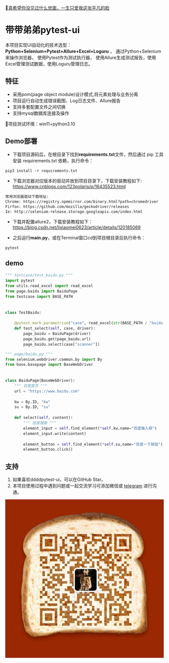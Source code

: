 :link:[真希望你没见过什么世面，一生只爱我这张平凡的脸](https://music.163.com/#/song?id=1963720173)

# 带带弟弟pytest-ui

本项目实现UI自动化的技术选型：**Python+Selenium+Pytest+Allure+Excel+Loguru** ，
通过Python+Selenium来操作浏览器， 使用Pytest作为测试执行器，
使用Allure生成测试报告，使用Excel管理测试数据，使用Loguru管理日志。

## 特征

- 采用pom(page object module)设计模式,将元素处理与业务分离
- 项目运行自动生成错误截图、Log日志文件、Allure报告
- 支持多套配置文件之间切换
- 支持mysql数据库连接及操作

:loudspeaker:项目测试环境：win11+python3.10

## Demo部署

- 下载项目源码后，在根目录下找到**requirements.txt**文件，然后通过 pip 工具安装 requirements.txt 依赖，执行命令：

```shell
pip3 install -r requirements.txt
```
- 下载浏览器对应版本的驱动并放到项目目录下，下载安装教程如下: https://www.cnblogs.com/123polaris/p/16435523.html
```text
常用浏览器驱动下载地址:
Chrome: https://registry.npmmirror.com/binary.html?path=chromedriver
Firfox: https://github.com/mozilla/geckodriver/releases
Ie: http://selenium-release.storage.googleapis.com/index.html
```
- 下载并配置allure2，下载安装教程如下：https://blog.csdn.net/lixiaomei0623/article/details/120185069

- 之后运行**main.py**，或在Terminal窗口cd到项目根目录后执行命令：

```shell
pytest
```

## demo

```python
""" testcase/test_baidu.py """
import pytest
from utils.read_excel import read_excel
from page.baidu import BaiduPage
from testcase import BASE_PATH


class TestBaidu:

	@pytest.mark.parametrize("case", read_excel(str(BASE_PATH / "baidu.xlsx")))
	def test_select(self, case, driver):
		page_baidu = BaiduPage(driver)
		page_baidu.get(page_baidu.url)
		page_baidu.select(case["scanner"])
```

```python
""" page/baidu.py """
from selenium.webdriver.common.by import By
from base.basepage import BaseWebDriver


class BaiduPage(BaseWebDriver):
	""" 百度首页 """
	url = "https://www.baidu.com"
	
	kw = By.ID, "kw"
	su = By.ID, "su"

	def select(self, content):
		""" 百度搜索 """
		element_input = self.find_element(*self.kw,name="百度输入框")
		element_input.write(content)
		
		element_button = self.find_element(*self.su,name="百度一下按钮")
		element_button.click()
```

## 支持

1. 如果喜欢ddddpytest-ui，可以在GitHub Star。
2. 本项目使用过程中遇到问题或一起交流学习可添加微信或
[telegram](https://t.me/qingtest) 进行沟通。

![vx](img/vx.jpg)